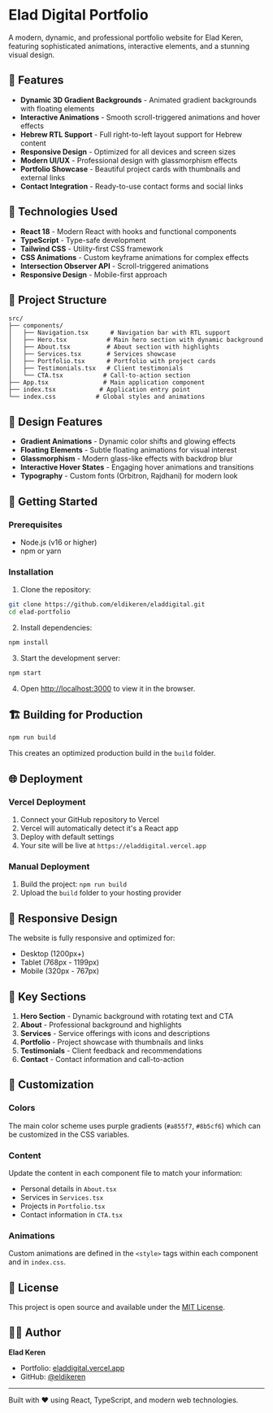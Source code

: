 # Elad Digital Portfolio

A modern, dynamic, and professional portfolio website for Elad Keren, featuring sophisticated animations, interactive elements, and a stunning visual design.

## 🌟 Features

- **Dynamic 3D Gradient Backgrounds** - Animated gradient backgrounds with floating elements
- **Interactive Animations** - Smooth scroll-triggered animations and hover effects
- **Hebrew RTL Support** - Full right-to-left layout support for Hebrew content
- **Responsive Design** - Optimized for all devices and screen sizes
- **Modern UI/UX** - Professional design with glassmorphism effects
- **Portfolio Showcase** - Beautiful project cards with thumbnails and external links
- **Contact Integration** - Ready-to-use contact forms and social links

## 🚀 Technologies Used

- **React 18** - Modern React with hooks and functional components
- **TypeScript** - Type-safe development
- **Tailwind CSS** - Utility-first CSS framework
- **CSS Animations** - Custom keyframe animations for complex effects
- **Intersection Observer API** - Scroll-triggered animations
- **Responsive Design** - Mobile-first approach

## 📁 Project Structure

```
src/
├── components/
│   ├── Navigation.tsx      # Navigation bar with RTL support
│   ├── Hero.tsx           # Main hero section with dynamic background
│   ├── About.tsx          # About section with highlights
│   ├── Services.tsx       # Services showcase
│   ├── Portfolio.tsx      # Portfolio with project cards
│   ├── Testimonials.tsx   # Client testimonials
│   └── CTA.tsx           # Call-to-action section
├── App.tsx               # Main application component
├── index.tsx            # Application entry point
└── index.css           # Global styles and animations
```

## 🎨 Design Features

- **Gradient Animations** - Dynamic color shifts and glowing effects
- **Floating Elements** - Subtle floating animations for visual interest
- **Glassmorphism** - Modern glass-like effects with backdrop blur
- **Interactive Hover States** - Engaging hover animations and transitions
- **Typography** - Custom fonts (Orbitron, Rajdhani) for modern look

## 🚀 Getting Started

### Prerequisites

- Node.js (v16 or higher)
- npm or yarn

### Installation

1. Clone the repository:
```bash
git clone https://github.com/eldikeren/eladdigital.git
cd elad-portfolio
```

2. Install dependencies:
```bash
npm install
```

3. Start the development server:
```bash
npm start
```

4. Open [http://localhost:3000](http://localhost:3000) to view it in the browser.

## 🏗️ Building for Production

```bash
npm run build
```

This creates an optimized production build in the `build` folder.

## 🌐 Deployment

### Vercel Deployment

1. Connect your GitHub repository to Vercel
2. Vercel will automatically detect it's a React app
3. Deploy with default settings
4. Your site will be live at `https://eladdigital.vercel.app`

### Manual Deployment

1. Build the project: `npm run build`
2. Upload the `build` folder to your hosting provider

## 📱 Responsive Design

The website is fully responsive and optimized for:
- Desktop (1200px+)
- Tablet (768px - 1199px)
- Mobile (320px - 767px)

## 🎯 Key Sections

1. **Hero Section** - Dynamic background with rotating text and CTA
2. **About** - Professional background and highlights
3. **Services** - Service offerings with icons and descriptions
4. **Portfolio** - Project showcase with thumbnails and links
5. **Testimonials** - Client feedback and recommendations
6. **Contact** - Contact information and call-to-action

## 🔧 Customization

### Colors
The main color scheme uses purple gradients (`#a855f7`, `#8b5cf6`) which can be customized in the CSS variables.

### Content
Update the content in each component file to match your information:
- Personal details in `About.tsx`
- Services in `Services.tsx`
- Projects in `Portfolio.tsx`
- Contact information in `CTA.tsx`

### Animations
Custom animations are defined in the `<style>` tags within each component and in `index.css`.

## 📄 License

This project is open source and available under the [MIT License](LICENSE).

## 👨‍💻 Author

**Elad Keren**
- Portfolio: [eladdigital.vercel.app](https://eladdigital.vercel.app)
- GitHub: [@eldikeren](https://github.com/eldikeren)

---

Built with ❤️ using React, TypeScript, and modern web technologies.

<!-- trigger redeploy: content update -->
